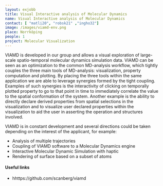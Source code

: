 ```yaml
---
layout: exjobb
title: Visual Interactive analysis of Molecular Dynamics
name: Visual Interactive analysis of Molecular Dynamics
contact: [ "matli20", "robsk21" ,"ingho32"]
image: /images/viamd-env.png
place: Norrköping
people: 1
project: Molecular Visualization
---
```


VIAMD is developed in our group and allows a visual exploration of large-scale spatio-temporal molecular dynamics simulation data. VIAMD can be seen as an optimization to the common MD-analysis workflow, which tightly couples the three main tools of MD-analysis: visualization, property computation and plotting. By placing the three tools within the same application we are able to leverage synergies formed by the tight coupling. Examples of such synergies is the interactivity of clicking on temporally plotted property to go to that point in time to immediately correlate the value to the spatial conformation of the system. Another example is the ability to directly declare derived properties from spatial selections in the visualization and to visualize user declared properties within the visualization to aid the user in asserting the operation and structures involved.

VIAMD is in constant development and several directions could be taken depending on the interest of the applicant, for example:
- Analysis of multiple trajectories
- Coupling of VIAMD software to a Molecular Dynamics engine
- Interactive Molecular Dynamic Simulation with haptic
- Rendering of surface based on a subset of atoms


#### Useful links
 - hhttps://github.com/scanberg/viamd

